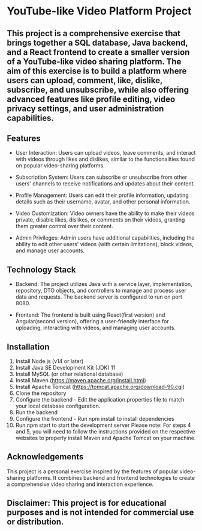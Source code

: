 # YouTube-like Video Platform Project

## This project is a comprehensive exercise that brings together a SQL database, Java backend, and a React frontend to create a smaller version of a YouTube-like video sharing platform. The aim of this exercise is to build a platform where users can upload, comment, like, dislike, subscribe, and unsubscribe, while also offering advanced features like profile editing, video privacy settings, and user administration capabilities.

## Features

- User Interaction: Users can upload videos, leave comments, and interact with videos through likes and dislikes, similar to the functionalities found on popular video-sharing platforms.

- Subscription System: Users can subscribe or unsubscribe from other users' channels to receive notifications and updates about their content.

- Profile Management: Users can edit their profile information, updating details such as their username, avatar, and other personal information.

- Video Customization: Video owners have the ability to make their videos private, disable likes, dislikes, or comments on their videos, granting them greater control over their content.

- Admin Privileges: Admin users have additional capabilities, including the ability to edit other users' videos (with certain limitations), block videos, and manage user accounts.

## Technology Stack

- Backend: The project utilizes Java with a service layer, implementation, repository, DTO objects, and controllers to manage and process user data and requests. The backend server is configured to run on port 8080.

- Frontend: The frontend is built using React(first version) and Angular(second version), offering a user-friendly interface for uploading, interacting with videos, and managing user accounts.

## Installation

1. Install Node.js (v14 or later)
2. Install Java SE Development Kit (JDK) 11
3. Install MySQL (or other relational database)
4. Install Maven (https://maven.apache.org/install.html)
5. Install Apache Tomcat (https://tomcat.apache.org/download-90.cgi)
6. Clone the repository
7. Configure the backend - Edit the application.properties file to match your local database configuration.
8. Run the backend
9. Configure the frontend - Run npm install to install dependencies
10. Run npm start to start the development server
Please note: For steps 4 and 5, you will need to follow the instructions provided on the respective websites to properly install Maven and Apache Tomcat on your machine.

## Acknowledgements

This project is a personal exercise inspired by the features of popular video-sharing platforms. It combines backend and frontend technologies to create a comprehensive video sharing and interaction experience.

## Disclaimer: This project is for educational purposes and is not intended for commercial use or distribution.
